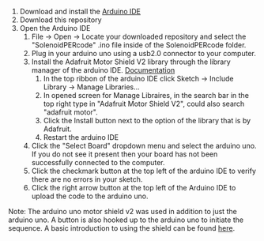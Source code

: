 1. Download and install the [Arduino IDE](https://www.arduino.cc/en/software)
2. Download this repository
3. Open the Arduino IDE
   1. File -> Open -> Locate your downloaded repository and select the "SolenoidPERcode" .ino file inside of the SolenoidPERcode folder.
   2. Plug in your arduino uno using a usb2.0 connector to your computer.
   3. Install the Adafruit Motor Shield V2 library through the library manager of the arduino IDE. [Documentation](https://learn.adafruit.com/adafruit-motor-shield-v2-for-arduino/install-software)
      1. In the top ribbon of the arduino IDE click Sketch -> Include Library -> Manage Libraries...
      2. In opened screen for Manage Libraires, in the search bar in the top right type in "Adafruit Motor Shield V2", could also search "adafruit motor".
      3. Click the Install button next to the option of the library that is by Adafruit.
      4. Restart the arduino IDE
   4. Click the "Select Board" dropdown menu and select the arduino uno. If you do not see it present then your board has not been successfully connected to the computer.
   5. Click the checkmark button at the top left of the arduino IDE to verify there are no errors in your sketch.
   6. Click the right arrow button at the top left of the Arduino IDE to upload the code to the arduino uno.

Note: The arduino uno motor shield v2 was used in addition to just the arduino uno. A button is also hooked up to the arduino uno to initiate the sequence. A basic introduction to using the shield can be found [here](https://learn.adafruit.com/adafruit-motor-shield-v2-for-arduino/overview).

